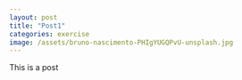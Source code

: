 ```yaml
---
layout: post
title: "Post1"
categories: exercise
image: /assets/bruno-nascimento-PHIgYUGQPvU-unsplash.jpg
---
```


This is a post

